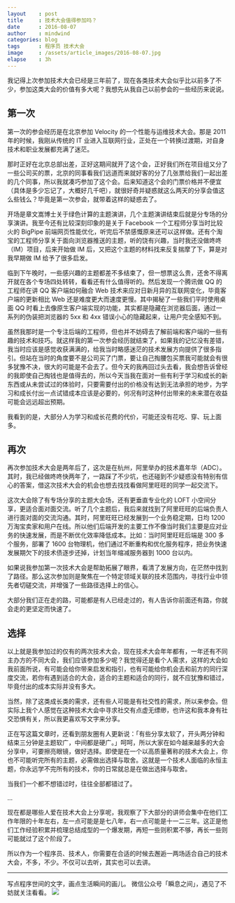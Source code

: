 ```yaml
---
layout    : post
title     : 技术大会值得参加吗？
date      : 2016-08-07
author    : mindwind
categories: blog
tags      : 程序员 技术大会
image     : /assets/article_images/2016-08-07.jpg
elapse    : 3h
---
```



我记得上次参加技术大会已经是三年前了，现在各类技术大会似乎比以前多了不少，参加这类大会的价值有多大呢？我想先从我自己以前参会的一些经历来说说。


## 第一次
第一次的参会经历是在北京参加 Velocity 的一个性能与运维技术大会。那是 2011 年的时候，我刚从传统的 IT 业进入互联网行业，正处在一个转换过渡期，对自身技术和职业发展都充满了迷茫。

那时正好在北京总部出差，正好这期间就开了这个会，正好我们所在项目组又分了一些公司买的票，北京的同事看我们远道而来就好客的分了几张票给我们一起出差的几个同事，所以我就凑巧参加了这个会。后来知道这个会的门票价格并不便宜（具体是多少忘记了，大概好几千吧），就很好奇并疑惑就这么两天的分享会值这么些钱么？毕竟是第一次参会，就带着这样的疑惑去了。

开场是章文嵩博士关于绿色计算的主题演讲，几个主题演讲结束后就是分专场的分享演讲。我至今还有比较深刻印象的是关于 Facebook 一个工程师分享当时比较火的 BigPipe 前端网页性能优化，听完后不禁感慨原来还可以这样做。还有个淘宝的工程师分享关于面向浏览器推送的主题，听的饶有兴趣，当时我还没做咚咚（IM）项目，后来开始做 IM 后，又把这个主题的材料找来反复揣摩了下，算是对我早期做 IM 给予了很多启发。

临到下午晚时，一些感兴趣的主题都差不多结束了，但一想票这么贵，还舍不得离开就在各个专场四处转转，看看还有什么值得听的。然后发现一个腾讯做 QQ 的工程师在讲 QQ 客户端如何融合 Web 技术来应对日新月异的互联网变化，毕竟客户端的更新相比 Web 还是难度更大而速度更慢。其中揭秘了一些我们平时使用桌面 QQ 时看上去像原生客户端实现的功能，其实都是隐藏在浏览器后面，通过一系列的伪装把浏览器的 5xx 和 4xx 错误小心的隐藏起来，让用户完全感知不到。

虽然我那时是一个专注后端的工程师，但也并不妨碍去了解前端和客户端的一些有趣的技术和技巧。就这样我的第一次参会经历就结束了，如果我的记忆没有差错，我当时应该是感觉收获满满的，给我当时略感迷茫的技术发展方向提供了很多指引。但站在当时的角度要不是公司买了门票，要让自己掏腰包买票我可能就会有很多犹豫不决，很大的可能是不会去了。但今天的我再回过头去看，我会想告诉曾经的我即使自己掏钱也是值得去的，所以今天当我在面对一些有利于学习和成长的新东西或从未尝试过的体验时，只要需要付出的价格没有达到无法承担的地步，为学习和成长付出一点试错成本应该是必要的，何况有时这种付出带来的未来潜在收益可能会远远超出预期。

我看到的是，大部分人为学习和成长花费的代价，可能还没有花吃、穿、玩上面多。


## 再次
再次参加技术大会是两年后了，这次是在杭州，阿里举办的技术嘉年华（ADC）。其时，我已经做咚咚快两年了，一路踩了不少坑，也还碰到不少疑惑没有特别有信心的答案，借这次技术大会的机会也想去找找看做阿里旺旺的同学一起交流下。

这次大会除了有专场分享的主题大会场，还有更垂直专业化的 LOFT 小空间分享，更适合面对面交流。听了几个主题后，我后来就找到了阿里旺旺的后端负责人进行面对面的交流沟通。其时，阿里旺旺已经发展到一个业务稳定期，日均 1200 万淘宝卖家和用户在线。所以他们后端开发的主要工作不像当时我们主要是应对业务的快速发展，而是不断优化效率降低成本。比如：当时阿里旺旺后端是 300 多个服务，部署了 1600 台物理机，他们通过不断重构和优化服务程序，把业务快速发展期欠下的技术债逐步还掉，计划当年缩减服务器到 1000 台以内。

如果说我参加第一次技术大会是帮助拓展了眼界，看清了发展方向，在茫然中找到了路径。那么这次参加则是聚焦在一个特定领域关联的技术范围内，寻找行业中领先者切磋交流，并增强了一些路径选择上的信心。

大部分我们正在走的路，可能都是有人已经走过的，有人告诉你前面还有路，你就会走的更坚定而快速了。


## 选择
以上就是我参加过的仅有的两次技术大会，现在技术大会年年都有，一年还有不同主办方的不同大会，我们应该参加多少呢？我觉得还是看个人需求，这样的大会如我前面所说，有可能会给你带来启发和指引，也有可能给你机会去和前方的同行深度交流，若你有遇到适合的大会，适合的主题和适合的同行，就不应犹豫和错过，毕竟付出的成本实际并没有多大。

当然，除了这类成长类的需求，还有些人可能是有社交性的需求，所以来参会。但实际上我个人感觉在这种技术大会中寻求社交有点虚无缥缈，也许这和我本身有社交恐惧有关，所以我更喜欢写文字来分享。

正在写这篇文章时，还看到朋友圈有人更新说：「有些分享太软了，开头两分钟和结束三分钟是主题软广，中间都是硬广。」呵呵，所以大家在如今越来越多的大会分享中，可要擦亮眼镜，做好选择。即使是在一个以高质量著称的技术大会上，你也不可能听完所有的主题，必需做出选择与取舍。这就是一个技术人面临的永恒主题，你永远学不完所有的技术，你的日常就总是在做出选择与取舍。

当我们一个都不想错过时，往往全部都错过了。

...

现在都是哪些人爱在技术大会上分享呢，我观察了下大部分的讲师会集中在他们工作年限的十年左右，左一点可能是是七八年，右一点可能是十一二三年。这正是他们工作经验积累并梳理总结成型的一个爆发期，再短一些则积累不够，再长一些则可能就过了这个阶段了。

所以作为一个程序员、技术人，你需要在合适的时候去邂逅一两场适合自己的技术大会，不多，不少。不仅可以去听，其实也可以去讲。


---
写点程序世间的文字，画点生活瞬间的画儿。
微信公众号「瞬息之间」，遇见了不妨就关注看看。
![](/assets/images/qrcode_wechat_avatar.jpg)
